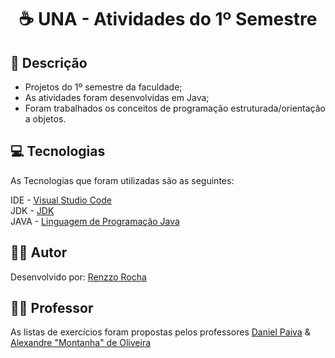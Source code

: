 <h1 align="center"> ☕ UNA - Atividades do 1º Semestre

<h2 id=descricao> 📜 Descrição</h2>

- Projetos do 1º semestre da faculdade;
- As atividades foram desenvolvidas em Java;
- Foram trabalhados os conceitos de programação estruturada/orientação a objetos.

<h2 id=tecnologias> 💻 Tecnologias </h2>

As Tecnologias que foram utilizadas são as seguintes: 

IDE - <a href="https://code.visualstudio.com/download">Visual Studio Code</a>
<br>
JDK - <a href= "https://download.oracle.com/java/20/latest/jdk-20_linux-aarch64_bin.tar.gz (sha256)">JDK</a> 
<br>
JAVA - <a href="https://www.java.com/pt-BR/">Linguagem de Programação Java</a>

<h2 id=autor> 👨‍🎓 Autor </h2>

Desenvolvido por: <a href="github.com/renzzodev" target="_blank">Renzzo Rocha</a>

<h2 id=Professor> 👨‍🏫 Professor </h2>

As listas de exercícios foram propostas pelos professores <a href="https://github.com/danhpaiva">Daniel Paiva</a> & <a href="https://github.com/alexmontanha" target="_blank">Alexandre "Montanha" de Oliveira</a>

